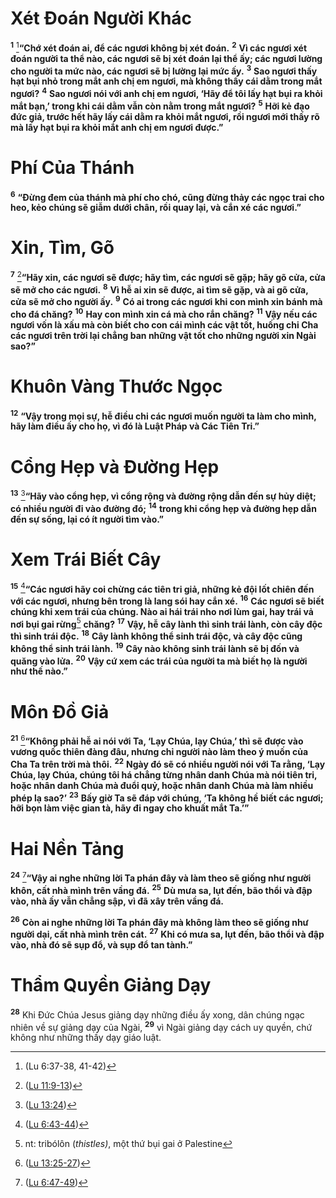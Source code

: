 # Xét Ðoán Người Khác

<sup><b>1</b></sup> [^1@-636bf13e-e184-4827-86a2-32f7875513a4]**“Chớ xét đoán ai, để các ngươi không bị xét đoán.** <sup><b>2</b></sup> **Vì các ngươi xét đoán người ta thể nào, các ngươi sẽ bị xét đoán lại thể ấy; các ngươi lường cho người ta mức nào, các ngươi sẽ bị lường lại mức ấy.** <sup><b>3</b></sup> **Sao ngươi thấy hạt bụi nhỏ trong mắt anh chị em ngươi, mà không thấy cái dằm trong mắt ngươi?** <sup><b>4</b></sup> **Sao ngươi nói với anh chị em ngươi, ‘Hãy để tôi lấy hạt bụi ra khỏi mắt bạn,’ trong khi cái dằm vẫn còn nằm trong mắt ngươi?** <sup><b>5</b></sup> **Hỡi kẻ đạo đức giả, trước hết hãy lấy cái dằm ra khỏi mắt ngươi, rồi ngươi mới thấy rõ mà lấy hạt bụi ra khỏi mắt anh chị em ngươi được.”**

# Phí Của Thánh

<sup><b>6</b></sup> **“Ðừng đem của thánh mà phí cho chó, cũng đừng thảy các ngọc trai cho heo, kẻo chúng sẽ giẫm dưới chân, rồi quay lại, và cắn xé các ngươi.”**

# Xin, Tìm, Gõ

<sup><b>7</b></sup> [^2@-636bf13e-e184-4827-86a2-32f7875513a4]**“Hãy xin, các ngươi sẽ được; hãy tìm, các ngươi sẽ gặp; hãy gõ cửa, cửa sẽ mở cho các ngươi.** <sup><b>8</b></sup> **Vì hễ ai xin sẽ được, ai tìm sẽ gặp, và ai gõ cửa, cửa sẽ mở cho người ấy.** <sup><b>9</b></sup> **Có ai trong các ngươi khi con mình xin bánh mà cho đá chăng?** <sup><b>10</b></sup> **Hay con mình xin cá mà cho rắn chăng?** <sup><b>11</b></sup> **Vậy nếu các ngươi vốn là xấu mà còn biết cho con cái mình các vật tốt, huống chi Cha các ngươi trên trời lại chẳng ban những vật tốt cho những người xin Ngài sao?”**

# Khuôn Vàng Thước Ngọc

<sup><b>12</b></sup> **“Vậy trong mọi sự, hễ điều chi các ngươi muốn người ta làm cho mình, hãy làm điều ấy cho họ, vì đó là Luật Pháp và Các Tiên Tri.”**

# Cổng Hẹp và Ðường Hẹp

<sup><b>13</b></sup> [^3@-636bf13e-e184-4827-86a2-32f7875513a4]**“Hãy vào cổng hẹp, vì cổng rộng và đường rộng dẫn đến sự hủy diệt; có nhiều người đi vào đường đó;** <sup><b>14</b></sup> **trong khi cổng hẹp và đường hẹp dẫn đến sự sống, lại có ít người tìm vào.”**

# Xem Trái Biết Cây

<sup><b>15</b></sup> [^4@-636bf13e-e184-4827-86a2-32f7875513a4]**“Các ngươi hãy coi chừng các tiên tri giả, những kẻ đội lốt chiên đến với các ngươi, nhưng bên trong là lang sói hay cắn xé.** <sup><b>16</b></sup> **Các ngươi sẽ biết chúng khi xem trái của chúng. Nào ai hái trái nho nơi lùm gai, hay trái vả nơi bụi gai rừng**[^1-636bf13e-e184-4827-86a2-32f7875513a4] **chăng?** <sup><b>17</b></sup> **Vậy, hễ cây lành thì sinh trái lành, còn cây độc thì sinh trái độc.** <sup><b>18</b></sup> **Cây lành không thể sinh trái độc, và cây độc cũng không thể sinh trái lành.** <sup><b>19</b></sup> **Cây nào không sinh trái lành sẽ bị đốn và quăng vào lửa.** <sup><b>20</b></sup> **Vậy cứ xem các trái của người ta mà biết họ là người như thế nào.”**

# Môn Ðồ Giả

<sup><b>21</b></sup> [^5@-636bf13e-e184-4827-86a2-32f7875513a4]**“Không phải hễ ai nói với Ta, ‘Lạy Chúa, lạy Chúa,’ thì sẽ được vào vương quốc thiên đàng đâu, nhưng chỉ người nào làm theo ý muốn của Cha Ta trên trời mà thôi.** <sup><b>22</b></sup> **Ngày đó sẽ có nhiều người nói với Ta rằng, ‘Lạy Chúa, lạy Chúa, chúng tôi há chẳng từng nhân danh Chúa mà nói tiên tri, hoặc nhân danh Chúa mà đuổi quỷ, hoặc nhân danh Chúa mà làm nhiều phép lạ sao?’** <sup><b>23</b></sup> **Bấy giờ Ta sẽ đáp với chúng, ‘Ta không hề biết các ngươi; hỡi bọn làm việc gian tà, hãy đi ngay cho khuất mắt Ta.’”**

# Hai Nền Tảng

<sup><b>24</b></sup> [^6@-636bf13e-e184-4827-86a2-32f7875513a4]**“Vậy ai nghe những lời Ta phán đây và làm theo sẽ giống như người khôn, cất nhà mình trên vầng đá.** <sup><b>25</b></sup> **Dù mưa sa, lụt đến, bão thổi và đập vào, nhà ấy vẫn chẳng sập, vì đã xây trên vầng đá.**

<sup><b>26</b></sup> **Còn ai nghe những lời Ta phán đây mà không làm theo sẽ giống như người dại, cất nhà mình trên cát.** <sup><b>27</b></sup> **Khi có mưa sa, lụt đến, bão thổi và đập vào, nhà đó sẽ sụp đổ, và sụp đổ tan tành.”**

# Thẩm Quyền Giảng Dạy

<sup><b>28</b></sup> Khi Ðức Chúa Jesus giảng dạy những điều ấy xong, dân chúng ngạc nhiên về sự giảng dạy của Ngài, <sup><b>29</b></sup> vì Ngài giảng dạy cách uy quyền, chứ không như những thầy dạy giáo luật.

[^1-636bf13e-e184-4827-86a2-32f7875513a4]: nt: tribólôn (_thistles)_, một thứ bụi gai ở Palestine

[^1@-636bf13e-e184-4827-86a2-32f7875513a4]: (Lu 6:37-38, 41-42)

[^2@-636bf13e-e184-4827-86a2-32f7875513a4]: ([Lu 11:9-13](/passage/?search=Luke.11.9-Luke.11.13&version=BD2011))

[^3@-636bf13e-e184-4827-86a2-32f7875513a4]: ([Lu 13:24](/passage/?search=Luke.13.24&version=BD2011))

[^4@-636bf13e-e184-4827-86a2-32f7875513a4]: ([Lu 6:43-44](/passage/?search=Luke.6.43-Luke.6.44&version=BD2011))

[^5@-636bf13e-e184-4827-86a2-32f7875513a4]: ([Lu 13:25-27](/passage/?search=Luke.13.25-Luke.13.27&version=BD2011))

[^6@-636bf13e-e184-4827-86a2-32f7875513a4]: ([Lu 6:47-49](/passage/?search=Luke.6.47-Luke.6.49&version=BD2011))
